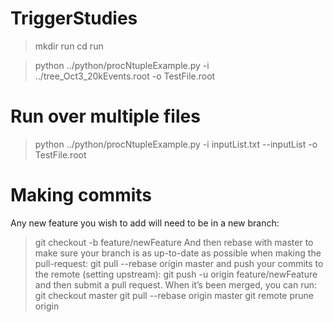 
# TriggerStudies

> mkdir run
> cd run

> python ../python/procNtupleExample.py -i ../tree_Oct3_20kEvents.root -o TestFile.root

# Run over multiple files
> python     ../python/procNtupleExample.py -i inputList.txt  --inputList  -o TestFile.root


# Making commits
Any new feature you wish to add will need to be in a new branch:
> git checkout -b feature/newFeature
And then rebase with master to make sure your branch is as up-to-date as possible when making the pull-request:
> git pull --rebase origin master
and push your commits to the remote (setting upstream):
> git push -u origin feature/newFeature
and then submit a pull request. When it’s been merged, you can run:
> git checkout master
> git pull --rebase origin master
> git remote prune origin